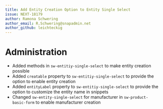 ```yaml
---
title: Add Entity Creation Option to Entity Single Select
issue: NEXT-18179
author: Ramona Schwering
author_email: R.Schwering@snapadmin.net
author_github: leichteckig
---
```

# Administration
* Added methods in `sw-entitiy-single-select` to make entity creation possible
* Added `creatable` property to `sw-entitiy-single-select` to provide the option to enable entity creation
* Added `entityLabel` property to `sw-entitiy-single-select` to provide the option to customize the entity name in snippets
* Changed `sw-entity-single-select` for manufacturer in `sw-product-basic-form` to enable manufacturer creation
